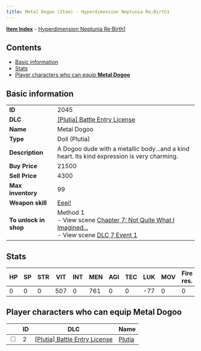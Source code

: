 ```yaml
---
title: Metal Dogoo (Item) - Hyperdimension Neptunia Re;Birth1
---
```


[**Item Index**](/neptunia/rb1/item/index.html) - [Hyperdimension Neptunia Re;Birth1](/neptunia/rb1)

## Contents

- [Basic information](#basic-information)
- [Stats](#stats)
- [Player characters who can equip **Metal Dogoo**](#player-characters-who-can-equip-metal-dogoo)

## Basic information

|   |   |
| -- | -- |
| **ID** | 2045 |
| **DLC** | [[Plutia] Battle Entry License](/neptunia/rb1/dlc/7-plutia.html) |
| **Name** | Metal Dogoo |
| **Type** | Doll (Plutia) |
| **Description** | A Dogoo dude with a metallic body...and a kind heart. Its kind expression is very charming. |
| **Buy Price** | 21500 |
| **Sell Price** | 4300 |
| **Max inventory** | 99 |
| **Weapon skill** | [Eeei!](/neptunia/rb1/skill/7-202-eeei.html) |
| **To unlock in shop** | Method 1<br />- View scene [Chapter 7: Not Quite What I Imagined...](/neptunia/rb1/scene/1-701-chapter-7-not-quite-what-i-imagined.html)<br />- View scene [DLC 7 Event 1](/neptunia/rb1/scene/7-5010-dlc-7-event-1.html) |


## Stats

| HP | SP | STR | VIT | INT | MEN | AGI | TEC | LUK | MOV | Fire res. | Ice res. | Wind res. | Lightning res. |
| -- | -- | --- | --- | --- | --- | --- | --- | --- | --- | --------- | -------- | --------- | -------------- |
| 0 | 0 | 0 | 507 | 0 | 761 | 0 | 0 | -77 | 0 | 0 | 0 | 0 | 0 |


## Player characters who can equip **Metal Dogoo**

|    | ID | DLC | Name |
| -- | -- | --- | ---- |
| <input type="checkbox" id="rb1-player-7-2" class="trackbox" /> | 2 | [[Plutia] Battle Entry License](/neptunia/rb1/dlc/7-plutia.html) | [Plutia](/neptunia/rb1/player/7-2-plutia.html) |
